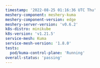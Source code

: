 ```yaml
---
timestamp: '2022-08-25 01:16:36 UTC Thu'
meshery-component: meshery-kuma
meshery-component-version: edge
meshery-server-version: 'v0.6.2'
k8s-distro: minikube
k8s-version: 'v1.21.5'
service-mesh: Kuma
service-mesh-version: '1.8.0'
tests:
  pod/kuma-control-plane: 'Running'
overall-status: 'passing'
---
```

